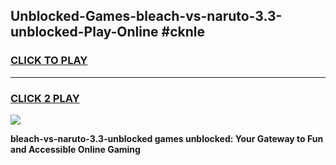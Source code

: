 
## Unblocked-Games-bleach-vs-naruto-3.3-unblocked-Play-Online #cknle
<h3>
<a href="https://news.freeplayer.one?title=bleach-vs-naruto-3.3-unblocked&ref=3">CLICK TO PLAY</a></h3>
<hr>

<h3>
<a href="https://news.freeplayer.one?title=bleach-vs-naruto-3.3-unblocked&ref=3">CLICK 2 PLAY</a>
  
</h3>

<a href="https://news.freeplayer.one?title=bleach-vs-naruto-3.3-unblocked&ref=3"><img src="https://clearcache.store/games.png"></a>


**bleach-vs-naruto-3.3-unblocked games unblocked: Your Gateway to Fun and Accessible Online Gaming**
